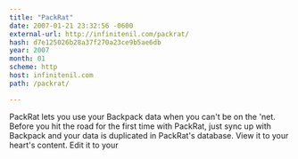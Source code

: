```yaml
---
title: "PackRat"
date: 2007-01-21 23:32:56 -0600
external-url: http://infinitenil.com/packrat/
hash: d7e125026b28a37f270a23ce9b5ae6db
year: 2007
month: 01
scheme: http
host: infinitenil.com
path: /packrat/

---
```


PackRat lets you use your Backpack data when you can't be on the 'net. Before you hit the road for the first time with PackRat, just sync up with Backpack and your data is duplicated in PackRat's database. View it to your heart's content. Edit it to your
